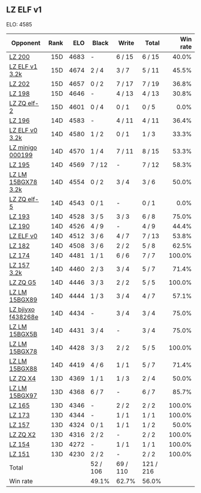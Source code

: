 ## LZ ELF v1 ##

ELO: 4585

Opponent | Rank | ELO | Black | Write | Total | Win rate
---------|-----:|----:|-------|-------|-------|-------:
[LZ 200](LZ%20200.md) | 15D | 4683 | - | 6 / 15 | 6 / 15 | 40.0%
[LZ ELF v1 3.2k](LZ%20ELF%20v1%203.2k.md) | 15D | 4674 | 2 / 4 | 3 / 7 | 5 / 11 | 45.5%
[LZ 202](LZ%20202.md) | 15D | 4657 | 0 / 2 | 7 / 17 | 7 / 19 | 36.8%
[LZ 198](LZ%20198.md) | 15D | 4646 | - | 4 / 13 | 4 / 13 | 30.8%
[LZ ZQ elf-2](LZ%20ZQ%20elf-2.md) | 15D | 4601 | 0 / 4 | 0 / 1 | 0 / 5 | 0.0%
[LZ 196](LZ%20196.md) | 14D | 4583 | - | 4 / 11 | 4 / 11 | 36.4%
[LZ ELF v0 3.2k](LZ%20ELF%20v0%203.2k.md) | 14D | 4580 | 1 / 2 | 0 / 1 | 1 / 3 | 33.3%
[LZ minigo 000199](LZ%20minigo%20000199.md) | 14D | 4570 | 1 / 4 | 7 / 11 | 8 / 15 | 53.3%
[LZ 195](LZ%20195.md) | 14D | 4569 | 7 / 12 | - | 7 / 12 | 58.3%
[LZ LM 15BGX78 3.2k](LZ%20LM%2015BGX78%203.2k.md) | 14D | 4554 | 0 / 2 | 3 / 4 | 3 / 6 | 50.0%
[LZ ZQ elf-5](LZ%20ZQ%20elf-5.md) | 14D | 4543 | 0 / 1 | - | 0 / 1 | 0.0%
[LZ 193](LZ%20193.md) | 14D | 4528 | 3 / 5 | 3 / 3 | 6 / 8 | 75.0%
[LZ 190](LZ%20190.md) | 14D | 4526 | 4 / 9 | - | 4 / 9 | 44.4%
[LZ ELF v0](LZ%20ELF%20v0.md) | 14D | 4512 | 3 / 6 | 4 / 7 | 7 / 13 | 53.8%
[LZ 182](LZ%20182.md) | 14D | 4508 | 3 / 6 | 2 / 2 | 5 / 8 | 62.5%
[LZ 174](LZ%20174.md) | 14D | 4481 | 1 / 1 | 6 / 6 | 7 / 7 | 100.0%
[LZ 157 3.2k](LZ%20157%203.2k.md) | 14D | 4460 | 2 / 3 | 3 / 4 | 5 / 7 | 71.4%
[LZ ZQ G5](LZ%20ZQ%20G5.md) | 14D | 4446 | 3 / 3 | 2 / 2 | 5 / 5 | 100.0%
[LZ LM 15BGX89](LZ%20LM%2015BGX89.md) | 14D | 4444 | 1 / 3 | 3 / 4 | 4 / 7 | 57.1%
[LZ bjiyxo f438268e](LZ%20bjiyxo%20f438268e.md) | 14D | 4434 | - | 3 / 4 | 3 / 4 | 75.0%
[LZ LM 15BGX5B](LZ%20LM%2015BGX5B.md) | 14D | 4431 | 3 / 4 | - | 3 / 4 | 75.0%
[LZ LM 15BGX78](LZ%20LM%2015BGX78.md) | 14D | 4428 | 3 / 3 | 2 / 2 | 5 / 5 | 100.0%
[LZ LM 15BGX88](LZ%20LM%2015BGX88.md) | 14D | 4419 | 4 / 6 | 1 / 1 | 5 / 7 | 71.4%
[LZ ZQ X4](LZ%20ZQ%20X4.md) | 13D | 4369 | 1 / 1 | 1 / 3 | 2 / 4 | 50.0%
[LZ LM 15BGX97](LZ%20LM%2015BGX97.md) | 13D | 4368 | 6 / 7 | - | 6 / 7 | 85.7%
[LZ 165](LZ%20165.md) | 13D | 4346 | - | 2 / 2 | 2 / 2 | 100.0%
[LZ 173](LZ%20173.md) | 13D | 4344 | - | 1 / 1 | 1 / 1 | 100.0%
[LZ 157](LZ%20157.md) | 13D | 4324 | 0 / 1 | 1 / 1 | 1 / 2 | 50.0%
[LZ ZQ X2](LZ%20ZQ%20X2.md) | 13D | 4316 | 2 / 2 | - | 2 / 2 | 100.0%
[LZ 154](LZ%20154.md) | 13D | 4272 | - | 1 / 1 | 1 / 1 | 100.0%
[LZ 151](LZ%20151.md) | 13D | 4230 | 2 / 2 | - | 2 / 2 | 100.0%
Total | | | 52 / 106 | 69 / 110 | 121 / 216 | 
Win rate| | | 49.1% | 62.7% | 56.0% | 
